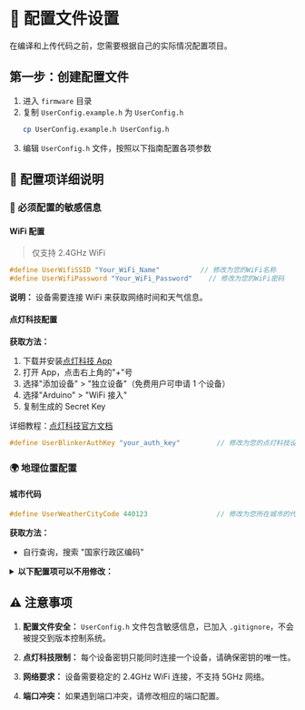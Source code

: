 # 🚀 配置文件设置

在编译和上传代码之前，您需要根据自己的实际情况配置项目。

## 第一步：创建配置文件

1. 进入 `firmware` 目录
2. 复制 `UserConfig.example.h` 为 `UserConfig.h`
   ```bash
   cp UserConfig.example.h UserConfig.h
   ```
3. 编辑 `UserConfig.h` 文件，按照以下指南配置各项参数

## 📝 配置项详细说明

### 🔐 必须配置的敏感信息

#### WiFi 配置

> 仅支持 2.4GHz WiFi

```cpp
#define UserWifiSSID "Your_WiFi_Name"          // 修改为您的WiFi名称
#define UserWifiPassword "Your_WiFi_Password"    // 修改为您的WiFi密码
```

**说明：** 设备需要连接 WiFi 来获取网络时间和天气信息。

#### 点灯科技配置

**获取方法：**

1. 下载并安装[点灯科技 App](https://diandeng.tech/dev)
2. 打开 App，点击右上角的"+"号
3. 选择"添加设备" > "独立设备"（免费用户可申请 1 个设备）
4. 选择"Arduino" > "WiFi 接入"
5. 复制生成的 Secret Key

详细教程：[点灯科技官方文档](https://diandeng.tech/doc/getting-start-8266#%E5%9C%A8app%E4%B8%AD%E6%B7%BB%E5%8A%A0%E8%AE%BE%E5%A4%87%EF%BC%8C%E8%8E%B7%E5%8F%96secret-key)

```cpp
#define UserBlinkerAuthKey "your_auth_key"         // 修改为您的点灯科技设备密钥
```

### 🌍 地理位置配置

#### 城市代码

```cpp
#define UserWeatherCityCode 440123                 // 修改为您所在城市的代码
```

**获取方法：**

- 自行查询，搜索 "国家行政区编码"

<details>
<summary><b>以下配置项可以不用修改：</b></summary>

### 🔧 网络服务配置（可选）

```cpp
#define UserHttpServerPort 1229                    // HTTP服务器监听端口
#define UserUdpLocalPort 2506                      // 本地UDP监听端口
#define UserUdpBroadcastPort 1998                  // 远程广播端口

// HTTP API 安全配置，如果密钥为空字符串，则不校验
#define UserHttpApiKey "cute_clock_2025"           // HTTP API访问密钥，与配套小程序/Web项目对应
```

**说明：**

- 如果这些端口在您的网络中被占用，可以修改为其他可用端口
- API 密钥与配套的小程序、Web 项目对应，如需修改请同步更新其他端

### 🏠 设备标识配置（可选）

// 配套小程序所用到的 设备基本信息

```cpp
#define UserDeviceId "esp8266-bedroom-01"           // 设备唯一标识
#define UserDeviceRoomName "卧室1"                 // 房间名称
#define UserLightDeviceName "卧室大灯"             // 灯设备名称
#define UserClockDeviceName "客厅时钟"             // 时钟设备名称
```

**建议：** 根据您的实际部署位置修改这些标识，便于在多设备环境中区分。

### 🎛️ 硬件显示配置（可选）

```cpp
#define UserClockBrightnessMin 0                   // 时钟最低亮度
#define UserClockBrightnessMax 15                  // 时钟最高亮度
#define UserClockBrightnessDefault 2               // 时钟默认亮度
#define UserLoveDisplayText "I&Y"                  // 爱心模式显示的文字，& 会在代码中替换为爱心符号
```

## 🛠️ 高级配置

### 系统参数调整

```cpp
#define UserWifiConnectMaxRetry 20                // WiFi连接最大重试次数
#define UserNtpCheckInterval 2000                  // NTP时间校正检查间隔(毫秒)
#define UserWeatherUpdateInterval 3000000          // 天气更新间隔(毫秒，约50分钟)
#define UserUdpBroadcastInterval 5000              // UDP广播间隔(毫秒)
#define UserEepromStartAddress 2500                // EEPROM起始地址
```

</details>

## ⚠️ 注意事项

1. **配置文件安全：** `UserConfig.h` 文件包含敏感信息，已加入 `.gitignore`，不会被提交到版本控制系统。

2. **点灯科技限制：** 每个设备密钥只能同时连接一个设备，请确保密钥的唯一性。

3. **网络要求：** 设备需要稳定的 2.4GHz WiFi 连接，不支持 5GHz 网络。

4. **端口冲突：** 如果遇到端口冲突，请修改相应的端口配置。
